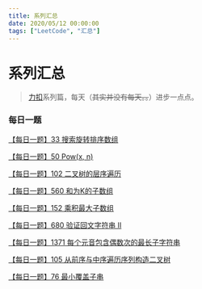 ```yaml
---
title: 系列汇总
date: 2020/05/12 00:00:00
tags: ["LeetCode", "汇总"]
---
```


# 系列汇总

<ClientOnly>
  <display-bar :displayData="$frontmatter"></display-bar>
</ClientOnly>

> [力扣](https://leetcode-cn.com/)系列篇，每天（~~其实并没有每天。。~~）进步一点点。

### 每日一题

<a href="/blog/leetcode/js/exercises-33.html" target="_blank">【每日一题】33 搜索旋转排序数组</a>

<a href="/blog/leetcode/js/exercises-50.html" target="_blank">【每日一题】50 Pow(x, n)</a>

<a href="/blog/leetcode/js/exercises-102.html" target="_blank">【每日一题】102 二叉树的层序遍历</a>

<a href="/blog/leetcode/js/exercises-560.html" target="_blank">【每日一题】560 和为K的子数组</a>

<a href="/blog/leetcode/js/exercises-152.html" target="_blank">【每日一题】152 乘积最大子数组</a>

<a href="/blog/leetcode/js/exercises-680.html" target="_blank">【每日一题】680 验证回文字符串 Ⅱ</a>

<a href="/blog/leetcode/js/exercises-1371.html" target="_blank">【每日一题】1371 每个元音包含偶数次的最长子字符串</a>

<a href="/blog/leetcode/js/exercises-105.html" target="_blank">【每日一题】105 从前序与中序遍历序列构造二叉树</a>

<a href="/blog/leetcode/js/exercises-76.html" target="_blank">【每日一题】76 最小覆盖子串</a>


